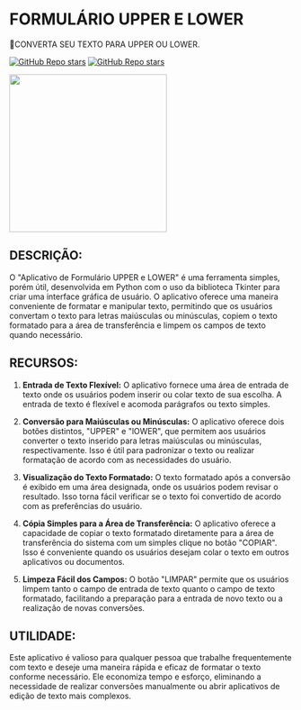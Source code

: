 # FORMULÁRIO UPPER E LOWER
🎈CONVERTA SEU TEXTO PARA UPPER OU LOWER.

[![GitHub Repo stars](https://img.shields.io/badge/VILHALVA-GITHUB-03A9F4?logo=github)](https://github.com/VILHALVA)
[![GitHub Repo stars](https://img.shields.io/badge/MEUS-CURSOS-03A9F4?logo=github)](https://github.com/VILHALVA?tab=repositories&q=CURSO&type=public&language=&sort=)

<img src="https://d14pjowmeoxkey.cloudfront.net/wp-content/uploads/uppercase-vs-lowercase.jpg" align="center" width="280"> <br>

## DESCRIÇÃO:
O "Aplicativo de Formulário UPPER e LOWER" é uma ferramenta simples, porém útil, desenvolvida em Python com o uso da biblioteca Tkinter para criar uma interface gráfica de usuário. O aplicativo oferece uma maneira conveniente de formatar e manipular texto, permitindo que os usuários convertam o texto para letras maiúsculas ou minúsculas, copiem o texto formatado para a área de transferência e limpem os campos de texto quando necessário.

## RECURSOS:
1. **Entrada de Texto Flexível:** O aplicativo fornece uma área de entrada de texto onde os usuários podem inserir ou colar texto de sua escolha. A entrada de texto é flexível e acomoda parágrafos ou texto simples.

2. **Conversão para Maiúsculas ou Minúsculas:** O aplicativo oferece dois botões distintos, "UPPER" e "lOWER", que permitem aos usuários converter o texto inserido para letras maiúsculas ou minúsculas, respectivamente. Isso é útil para padronizar o texto ou realizar formatação de acordo com as necessidades do usuário.

3. **Visualização do Texto Formatado:** O texto formatado após a conversão é exibido em uma área designada, onde os usuários podem revisar o resultado. Isso torna fácil verificar se o texto foi convertido de acordo com as preferências do usuário.

4. **Cópia Simples para a Área de Transferência:** O aplicativo oferece a capacidade de copiar o texto formatado diretamente para a área de transferência do sistema com um simples clique no botão "COPIAR". Isso é conveniente quando os usuários desejam colar o texto em outros aplicativos ou documentos.

5. **Limpeza Fácil dos Campos:** O botão "LIMPAR" permite que os usuários limpem tanto o campo de entrada de texto quanto o campo de texto formatado, facilitando a preparação para a entrada de novo texto ou a realização de novas conversões.

## UTILIDADE:
Este aplicativo é valioso para qualquer pessoa que trabalhe frequentemente com texto e deseje uma maneira rápida e eficaz de formatar o texto conforme necessário. Ele economiza tempo e esforço, eliminando a necessidade de realizar conversões manualmente ou abrir aplicativos de edição de texto mais complexos.

